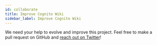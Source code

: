 ```yaml
---
id: collaborate
title: Improve Cognito Wiki
sidebar_label: Improve Cognito Wiki
---
```


We need your help to evolve and improve this project. Feel free to
make a pull request on GitHub and [reach out on Twitter](https://twitter.com/bahrdev)!